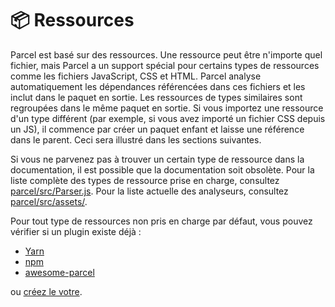 # 📦 Ressources

Parcel est basé sur des ressources. Une ressource peut être n'importe quel fichier, mais Parcel a un support spécial pour certains types de ressources comme les fichiers JavaScript, CSS et HTML. Parcel analyse automatiquement les dépendances référencées dans ces fichiers et les inclut dans le paquet en sortie. Les ressources de types similaires sont regroupées dans le même paquet en sortie. Si vous importez une ressource d'un type différent (par exemple, si vous avez importé un fichier CSS depuis un JS), il commence par créer un paquet enfant et laisse une référence dans le parent. Ceci sera illustré dans les sections suivantes.

Si vous ne parvenez pas à trouver un certain type de ressource dans la documentation, il est possible que la documentation soit obsolète. Pour la liste complète des types de ressource prise en charge, consultez [parcel/src/Parser.js](https://github.com/parcel-bundler/parcel/blob/master/packages/core/parcel-bundler/src/Parser.js#L10).
Pour la liste actuelle des analyseurs, consultez [parcel/src/assets/](https://github.com/parcel-bundler/parcel/tree/master/packages/core/parcel-bundler/src/assets).

Pour tout type de ressources non pris en charge par défaut, vous pouvez vérifier si un plugin existe déjà :

- [Yarn](https://yarnpkg.com/en/packages?q=parcel-plugin-&p=1)
- [npm](https://www.npmjs.com/search?q=parcel-plugin-)
- [awesome-parcel](https://github.com/parcel-bundler/awesome-parcel#plugins)

ou [créez le votre](https://parceljs.org/plugins.html).

